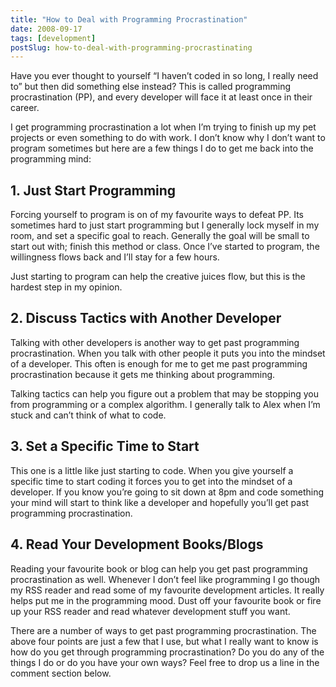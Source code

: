 ```yaml
---
title: "How to Deal with Programming Procrastination"
date: 2008-09-17
tags: [development]
postSlug: how-to-deal-with-programming-procrastinating
---
```


Have you ever thought to yourself “I haven’t coded in so long, I really need to” but then did something else instead? This is called programming procrastination (PP), and every developer will face it at least once in their career.

I get programming procrastination a lot when I’m trying to finish up my pet projects or even something to do with work. I don’t know why I don’t want to program sometimes but here are a few things I do to get me back into the programming mind:

## 1. Just Start Programming
Forcing yourself to program is on of my favourite ways to defeat PP. Its sometimes hard to just start programming but I generally lock myself in my room, and set a specific goal to reach. Generally the goal will be small to start out with; finish this method or class. Once I’ve started to program, the willingness flows back and I’ll stay for a few hours.

Just starting to program can help the creative juices flow, but this is the hardest step in my opinion.

## 2. Discuss Tactics with Another Developer
Talking with other developers is another way to get past programming procrastination. When you talk with other people it puts you into the mindset of a developer. This often is enough for me to get me past programming procrastination because it gets me thinking about programming.

Talking tactics can help you figure out a problem that may be stopping you from programming or a complex algorithm. I generally talk to  Alex  when I’m stuck and can’t think of what to code.

## 3. Set a Specific Time to Start
This one is a little like just starting to code. When you give yourself a specific time to start coding it forces you to get into the mindset of a developer. If you know you’re going to sit down at 8pm and code something your mind will start to think like a developer and hopefully you’ll get past programming procrastination.

## 4. Read Your Development Books/Blogs
Reading your favourite book or blog can help you get past programming procrastination as well. Whenever I don’t feel like programming I go though my RSS reader and read some of my favourite development articles. It really helps put me in the programming mood. Dust off your favourite book or fire up your RSS reader and read whatever development stuff you want.

There are a number of ways to get past programming procrastination. The above four points are just a few that I use, but what I really want to know is how do you get through programming procrastination? Do you do any of the things I do or do you have your own ways? Feel free to drop us a line in the comment section below.

